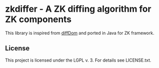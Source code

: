 # zkdiffer - A ZK diffing algorithm for ZK components

This library is inspired from [diffDom](https://github.com/fiduswriter/diffDOM) and ported in Java for ZK framework.

## License

This project is licensed under the LGPL v. 3. For details see LICENSE.txt.